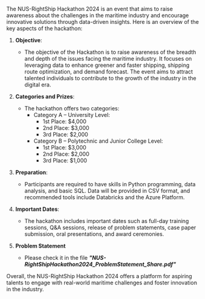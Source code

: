 The NUS-RightShip Hackathon 2024 is an event that aims to raise awareness about the challenges in the maritime industry and encourage innovative solutions through data-driven insights. Here is an overview of the key aspects of the hackathon:

1. **Objective**:
   - The objective of the Hackathon is to raise awareness of the breadth and depth of the issues facing the maritime industry. It focuses on leveraging data to enhance greener and faster shipping, shipping route optimization, and demand forecast. The event aims to attract talented individuals to contribute to the growth of the industry in the digital era.

2. **Categories and Prizes**:
   - The hackathon offers two categories:
     - Category A – University Level:
       - 1st Place: $4,000
       - 2nd Place: $3,000
       - 3rd Place: $2,000
     - Category B – Polytechnic and Junior College Level:
       - 1st Place: $3,000
       - 2nd Place: $2,000
       - 3rd Place: $1,000

3. **Preparation**:
   - Participants are required to have skills in Python programming, data analysis, and basic SQL. Data will be provided in CSV format, and recommended tools include Databricks and the Azure Platform.

4. **Important Dates**:
   - The hackathon includes important dates such as full-day training sessions, Q&A sessions, release of problem statements, case paper submission, oral presentations, and award ceremonies.

5. **Problem Statement**
   -  Please check it in the file ***"NUS-RightShipHackathon2024_ProblemStatement_Share.pdf"***
  
     
Overall, the NUS-RightShip Hackathon 2024 offers a platform for aspiring talents to engage with real-world maritime challenges and foster innovation in the industry.

